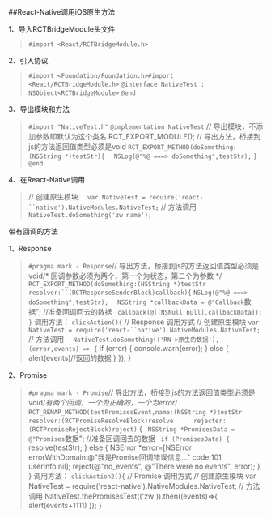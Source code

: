 ##React-Native调用iOS原生方法

1、导入RCTBridgeModule头文件
>`#import <React/RCTBridgeModule.h>`

2、引入协议
>`#import <Foundation/Foundation.h>#import ` `<React/RCTBridgeModule.h>`
`@interface NativeTest : NSObject<RCTBridgeModule>`
`@end`

3、导出模块和方法
>`#import "NativeTest.h"`
`@implementation NativeTest`
// 导出模块，不添加参数即默认为这个类名
RCT_EXPORT_MODULE();
// 导出方法，桥接到js的方法返回值类型必须是void
`RCT_EXPORT_METHOD(doSomething:(NSString *)testStr){`
`  NSLog(@"%@ ===> doSomething",testStr);`
`}`
`@end`

4、在React-Native调用
>// 创建原生模块
  `  var NativeTest = require('react-``native').NativeModules.NativeTest;`
    // 方法调用
 `   NativeTest.doSomething('zw name');`

带有回调的方法

1、Response

>`#pragma mark - Response`// 导出方法，桥接到js的方法返回值类型必须是void/* 回调参数必须为两个，第一个为状态，第二个为参数 */
`RCT_EXPORT_METHOD(doSomething:(NSString *)testStr resolver:``(RCTResponseSenderBlock)callback){`
  `NSLog(@"%@ ===> doSomething",testStr);`
`  NSString *callbackData = @"Callback`数据"; //准备回调回去的数据
 ` callback(@[[NSNull null],callbackData]);`
`}`
调用方法：
`clickAction(){`
    // Response 调用方式
    // 创建原生模块
    `var NativeTest = require('react-``native').NativeModules.NativeTest;`
    // 方法调用
  `  NativeTest.doSomething(('RN->原生的数据'),(error,events) => {`
        if (error) {
            console.warn(error);
        } else {
            alert(events)//返回的数据
        }
    });
  }

2、Promise

>`#pragma mark - Promise`// 导出方法，桥接到js的方法返回值类型必须是void/*有两个回调，一个为正确的，一个为error*/
`RCT_REMAP_METHOD(testPromisesEvent,name:(NSString *)testStr`
                ` resolver:(RCTPromiseResolveBlock)resolve`
            `     rejecter:(RCTPromiseRejectBlock)reject)`
{
 ` NSString *PromisesData = @"Promises`数据"; //准备回调回去的数据
 ` if (PromisesData) {`
    resolve(testStr);
  } else {
    NSError *error=[NSError errorWithDomain:@"我是Promise回调错误信息..." code:101 userInfo:nil];
    reject(@"no_events", @"There were no events", error);
  }
}
调用方法：
`clickAction2(){`
    // Promise 调用方式
    // 创建原生模块
    var NativeTest = require('react-native').NativeModules.NativeTest;
    // 方法调用
    NativeTest.thePromisesTest(('zw')).then((events)=>{
        alert(events+1111)
    });
  }

